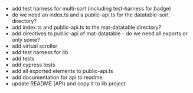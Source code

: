 * add test harness for multi-sort (including test-harness for badge)
* do we need an index.ts and a public-api.ts for the datatable-sort directory?
* add index.ts and public-api.ts to the mat-datatable directory?
* add directives to public-api of mat-datatable - do we need all exports or only some?
* add virtual scroller
* add test harness for lib
* add tests
* add cypress tests
* add all exported elements to public-api.ts
* add documentation for api to readme
* update README (API) and copy it to lib project

